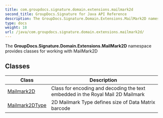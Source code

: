 ```yaml
---
title: com.groupdocs.signature.domain.extensions.mailmark2d
second_title: GroupDocs.Signature for Java API Reference
description: The GroupDocs.Signature.Domain.Extensions.MailMark2D namespace provides classes for working with MailMark2D
type: docs
weight: 18
url: /java/com.groupdocs.signature.domain.extensions.mailmark2d/
---
```


The **GroupDocs.Signature.Domain.Extensions.MailMark2D** namespace provides classes for working with MailMark2D


## Classes

| Class | Description |
| --- | --- |
| [Mailmark2D](../com.groupdocs.signature.domain.extensions.mailmark2d/mailmark2d) | Class for encoding and decoding the text embedded in the Royal Mail 2D Mailmark |
| [Mailmark2DType](../com.groupdocs.signature.domain.extensions.mailmark2d/mailmark2dtype) | 2D Mailmark Type defines size of Data Matrix barcode |
